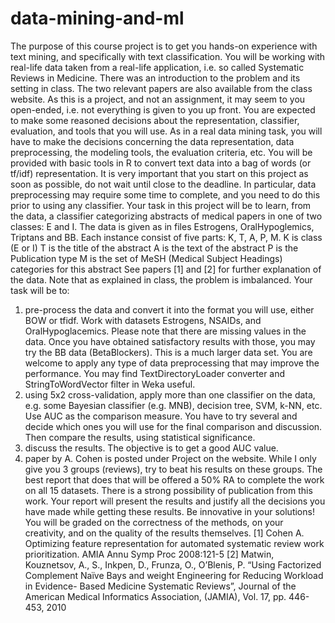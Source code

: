 # data-mining-and-ml

The purpose of this course project is to get you hands-on experience with text mining,
and specifically with text classification. You will be working with real-life data taken
from a real-life application, i.e. so called Systematic Reviews in Medicine. There was an
introduction to the problem and its setting in class. The two relevant papers are also
available from the class website. As this is a project, and not an assignment, it may seem
to you open-ended, i.e. not everything is given to you up front. You are expected to make
some reasoned decisions about the representation, classifier, evaluation, and tools that
you will use. As in a real data mining task, you will have to make the decisions
concerning the data representation, data preprocessing, the modeling tools, the evaluation
criteria, etc. You will be provided with basic tools in R to convert text data into a bag of
words (or tf/idf) representation. It is very important that you start on this project as soon
as possible, do not wait until close to the deadline. In particular, data preprocessing may
require some time to complete, and you need to do this prior to using any classifier.
Your task in this project will be to learn, from the data, a classifier categorizing
abstracts of medical papers in one of two classes: E and I. The data is given as in files
Estrogens, OralHypoglemics, Triptans and BB.
Each instance consist of five parts: K, T, A, P, M.
K is class (E or I)
T is the title of the abstract
A is the text of the abstract
P is the Publication type
M is the set of MeSH (Medical Subject Headings) categories for this abstract
See papers [1] and [2] for further explanation of the data.
Note that as explained in class, the problem is imbalanced.
Your task will be to:
1. pre-process the data and convert it into the format you will use, either BOW or tfidf.
Work with datasets Estrogens, NSAIDs, and OralHypoglacemics. Please note
that there are missing values in the data. Once you have obtained satisfactory
results with those, you may try the BB data (BetaBlockers). This is a much larger
data set.
You are welcome to apply any type of data preprocessing that may improve the
performance. You may find TextDirectoryLoader converter and
StringToWordVector filter in Weka useful.
2. using 5x2 cross-validation, apply more than one classifier on the data, e.g. some
Bayesian classifier (e.g. MNB), decision tree, SVM, k-NN, etc. Use AUC as the
comparison measure. You have to try several and decide which ones you will use
for the final comparison and discussion. Then compare the results, using
statistical significance.
3. discuss the results. The objective is to get a good AUC value.
4. paper by A. Cohen is posted under Project on the website. While I only give you 3
groups (reviews), try to beat his results on these groups. The best report that does
that will be offered a 50% RA to complete the work on all 15 datasets. There is a
strong possibility of publication from this work.
Your report will present the results and justify all the decisions you have made while
getting these results. Be innovative in your solutions! You will be graded on the
correctness of the methods, on your creativity, and on the quality of the results
themselves.
[1] Cohen A. Optimizing feature representation for automated systematic review work
prioritization. AMIA Annu Symp Proc 2008:121-5
[2] Matwin, Kouznetsov, A., S., Inkpen, D., Frunza, O., O’Blenis, P. “Using Factorized
Complement Naïve Bays and weight Engineering for Reducing Workload in Evidence-
Based Medicine Systematic Reviews”, Journal of the American Medical Informatics
Association, (JAMIA), Vol. 17, pp. 446-453, 2010
